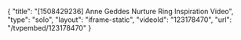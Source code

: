 {
    "title": "[1508429236] Anne Geddes Nurture Ring Inspiration Video",
    "type": "solo",
    "layout": "iframe-static",
    "videoId": "123178470",
    "url": "\/tvpembed\/123178470"
}